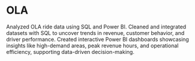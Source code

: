 # OLA
Analyzed OLA ride data using SQL and Power BI. Cleaned and integrated datasets with SQL to uncover trends in revenue, customer behavior, and driver performance. Created interactive Power BI dashboards showcasing insights like high-demand areas, peak revenue hours, and operational efficiency, supporting data-driven decision-making.
